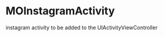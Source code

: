 MOInstagramActivity
===================

instagram activity to be added to the UIActivityViewController
